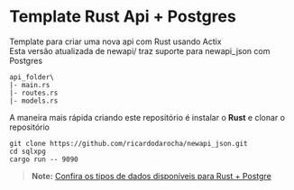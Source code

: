 # Template Rust Api + Postgres

Template para criar uma nova api com Rust usando Actix  
Esta versão atualizada de newapi/ traz suporte para newapi_json com Postgres


```
api_folder\
|- main.rs
|- routes.rs
|- models.rs
```

A maneira mais rápida criando este repositório é instalar o **Rust** e clonar o repositório

```Shell
git clone https://github.com/ricardodarocha/newapi_json.git
cd sqlxpg 
cargo run -- 9090
```


> **Note:** [Confira os tipos de dados disponíveis para Rust + Postgre](https://kotiri.com/2018/01/31/postgresql-diesel-rust-types.html)
